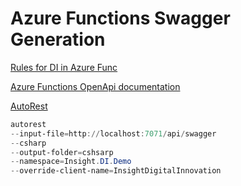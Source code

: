 # Azure Functions Swagger Generation

[Rules for DI in Azure Func](https://docs.microsoft.com/en-us/azure/azure-functions/functions-dotnet-dependency-injection)


[Azure Functions OpenApi documentation](https://github.com/aliencube/AzureFunctions.Extensions/blob/dev/docs/openapi.md)


[AutoRest](https://github.com/Azure/autorest)


```powershell
autorest 
--input-file=http://localhost:7071/api/swagger 
--csharp 
--output-folder=cshsarp 
--namespace=Insight.DI.Demo 
--override-client-name=InsightDigitalInnovation
```